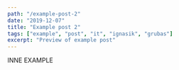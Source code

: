 ```yaml
---
path: "/example-post-2"
date: "2019-12-07"
title: "Example post 2"
tags: ["example", "post", "it", "ignasik", "grubas"]
excerpt: "Preview of example post"
---
```


INNE EXAMPLE